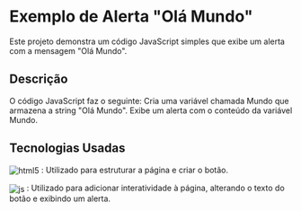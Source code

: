# Exemplo de Alerta "Olá Mundo"
Este projeto demonstra um código JavaScript simples que exibe um alerta com a mensagem "Olá Mundo".

## Descrição
O código JavaScript faz o seguinte:
Cria uma variável chamada Mundo que armazena a string "Olá Mundo".
Exibe um alerta com o conteúdo da variável Mundo.

## Tecnologias Usadas 

<img align="center" alt="html5" src="https://img.shields.io/badge/HTML5-E34F26?style=for-the-badge&logo=html5&logoColor=white" /> : Utilizado para estruturar a página e criar o botão.

<img align="center" alt="js" src="https://img.shields.io/badge/JavaScript-F7DF1E?style=for-the-badge&logo=javascript&logoColor=black" /> : Utilizado para adicionar interatividade à página, alterando o texto do botão e exibindo um alerta.
